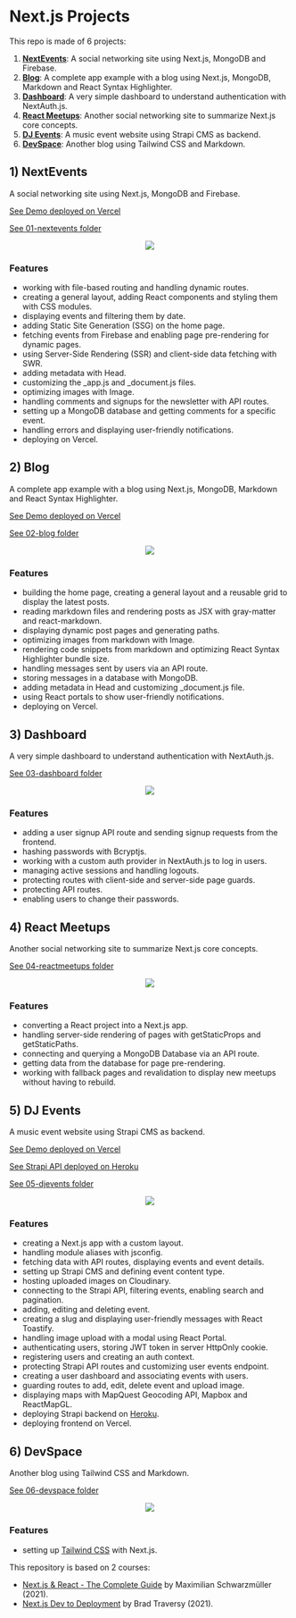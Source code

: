 # Next.js Projects

This repo is made of 6 projects:

1. [**NextEvents**](#nextevents): A social networking site using Next.js, MongoDB and Firebase.
2. [**Blog**](#blog): A complete app example with a blog using Next.js, MongoDB, Markdown and React Syntax Highlighter.
3. [**Dashboard**](#dashboard): A very simple dashboard to understand authentication with NextAuth.js.
4. [**React Meetups**](#reactmeetups): Another social networking site to summarize Next.js core concepts.
5. [**DJ Events**](#djevents): A music event website using Strapi CMS as backend.
6. [**DevSpace**](#devspace): Another blog using Tailwind CSS and Markdown.

## <a name="nextevents"></a> 1) NextEvents

A social networking site using Next.js, MongoDB and Firebase.

[See Demo deployed on Vercel](https://nextevents.vercel.app/)

[See 01-nextevents folder](https://github.com/solygambas/next-course/tree/main/01-nextevents)

<p align="center">
    <a href="https://github.com/solygambas/next-course/tree/main/01-nextevents">
        <img src="01-nextevents/screenshot.png">
    </a>
</p>

### Features

- working with file-based routing and handling dynamic routes.
- creating a general layout, adding React components and styling them with CSS modules.
- displaying events and filtering them by date.
- adding Static Site Generation (SSG) on the home page.
- fetching events from Firebase and enabling page pre-rendering for dynamic pages.
- using Server-Side Rendering (SSR) and client-side data fetching with SWR.
- adding metadata with Head.
- customizing the \_app.js and \_document.js files.
- optimizing images with Image.
- handling comments and signups for the newsletter with API routes.
- setting up a MongoDB database and getting comments for a specific event.
- handling errors and displaying user-friendly notifications.
- deploying on Vercel.

## <a name="blog"></a> 2) Blog

A complete app example with a blog using Next.js, MongoDB, Markdown and React Syntax Highlighter.

[See Demo deployed on Vercel](https://next-dagny.vercel.app/)

[See 02-blog folder](https://github.com/solygambas/next-course/tree/main/02-blog)

<p align="center">
    <a href="https://github.com/solygambas/next-course/tree/main/02-blog">
        <img src="02-blog/screenshot.png">
    </a>
</p>

### Features

- building the home page, creating a general layout and a reusable grid to display the latest posts.
- reading markdown files and rendering posts as JSX with gray-matter and react-markdown.
- displaying dynamic post pages and generating paths.
- optimizing images from markdown with Image.
- rendering code snippets from markdown and optimizing React Syntax Highlighter bundle size.
- handling messages sent by users via an API route.
- storing messages in a database with MongoDB.
- adding metadata in Head and customizing \_document.js file.
- using React portals to show user-friendly notifications.
- deploying on Vercel.

## <a name="dashboard"></a> 3) Dashboard

A very simple dashboard to understand authentication with NextAuth.js.

[See 03-dashboard folder](https://github.com/solygambas/next-course/tree/main/03-dashboard)

<p align="center">
    <a href="https://github.com/solygambas/next-course/tree/main/03-dashboard">
        <img src="03-dashboard/screenshot.png">
    </a>
</p>

### Features

- adding a user signup API route and sending signup requests from the frontend.
- hashing passwords with Bcryptjs.
- working with a custom auth provider in NextAuth.js to log in users.
- managing active sessions and handling logouts.
- protecting routes with client-side and server-side page guards.
- protecting API routes.
- enabling users to change their passwords.

## <a name="reactmeetups"></a> 4) React Meetups

Another social networking site to summarize Next.js core concepts.

[See 04-reactmeetups folder](https://github.com/solygambas/next-course/tree/main/04-reactmeetups)

<p align="center">
    <a href="https://github.com/solygambas/next-course/tree/main/04-reactmeetups">
        <img src="04-reactmeetups/screenshot.png">
    </a>
</p>

### Features

- converting a React project into a Next.js app.
- handling server-side rendering of pages with getStaticProps and getStaticPaths.
- connecting and querying a MongoDB Database via an API route.
- getting data from the database for page pre-rendering.
- working with fallback pages and revalidation to display new meetups without having to rebuild.

## <a name="djevents"></a> 5) DJ Events

A music event website using Strapi CMS as backend.

[See Demo deployed on Vercel](https://next-djevents-strapi.vercel.app/)

[See Strapi API deployed on Heroku](https://djevents-strapi.herokuapp.com/events)

[See 05-djevents folder](https://github.com/solygambas/next-course/tree/main/05-djevents)

<p align="center">
    <a href="https://github.com/solygambas/next-course/tree/main/05-djevents">
        <img src="05-djevents/screenshot.png">
    </a>
</p>

### Features

- creating a Next.js app with a custom layout.
- handling module aliases with jsconfig.
- fetching data with API routes, displaying events and event details.
- setting up Strapi CMS and defining event content type.
- hosting uploaded images on Cloudinary.
- connecting to the Strapi API, filtering events, enabling search and pagination.
- adding, editing and deleting event.
- creating a slug and displaying user-friendly messages with React Toastify.
- handling image upload with a modal using React Portal.
- authenticating users, storing JWT token in server HttpOnly cookie.
- registering users and creating an auth context.
- protecting Strapi API routes and customizing user events endpoint.
- creating a user dashboard and associating events with users.
- guarding routes to add, edit, delete event and upload image.
- displaying maps with MapQuest Geocoding API, Mapbox and ReactMapGL.
- deploying Strapi backend on [Heroku](https://strapi.io/documentation/developer-docs/latest/setup-deployment-guides/deployment/hosting-guides/heroku.html).
- deploying frontend on Vercel.

## <a name="devspace"></a> 6) DevSpace

Another blog using Tailwind CSS and Markdown.

[See 06-devspace folder](https://github.com/solygambas/next-course/tree/main/06-devspace)

<p align="center">
    <a href="https://github.com/solygambas/next-course/tree/main/06-devspace">
        <img src="06-devspace/screenshot.png">
    </a>
</p>

### Features

- setting up [Tailwind CSS](https://tailwindcss.com/docs/guides/nextjs) with Next.js.

This repository is based on 2 courses:

- [Next.js & React - The Complete Guide](https://www.udemy.com/course/nextjs-react-the-complete-guide/) by Maximilian Schwarzmüller (2021).
- [Next.js Dev to Deployment](https://www.udemy.com/course/nextjs-dev-to-deployment/) by Brad Traversy (2021).
